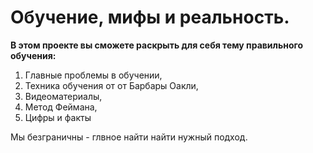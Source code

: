 # Обучение, мифы и реальность.

**В этом проекте вы сможете раскрыть для себя тему правильного обучения:** 
1. Главные проблемы в обучении,
2. Техника обучения от от Барбары Оакли,
3. Видеоматериалы,
4. Метод Феймана,
5. Цифры и факты

Мы безграничны - глвное найти найти нужный подход.